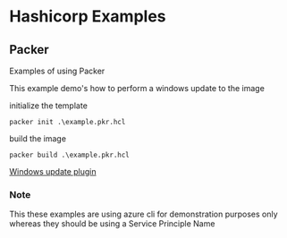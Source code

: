 # Hashicorp Examples


## Packer
Examples of using Packer 

This example demo's how to perform a windows update to the image

initialize the template 

    packer init .\example.pkr.hcl

build the image 

    packer build .\example.pkr.hcl

[Windows update plugin](https://github.com/rgl/packer-plugin-windows-update)


### Note 
This these examples are using azure cli for demonstration purposes only whereas they should be using a Service Principle Name